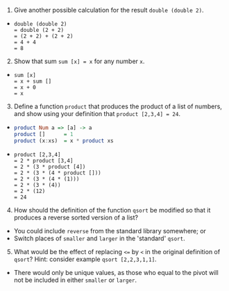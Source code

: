 1. Give another possible calculation for the result `double (double 2)`.
  * ```
    double (double 2)
    = double (2 + 2)
    = (2 + 2) + (2 + 2)
    = 4 + 4
    = 8
    ```

2. Show that sum `sum [x] = x` for any number `x`.
  * ```
    sum [x]
    = x + sum []
    = x + 0
    = x
    ```

3. Define a function `product` that produces the product of a list of numbers, and show using your definition that `product [2,3,4] = 24`.
  * ```haskell
    product Num a => [a] -> a
    product []      = 1
    product (x:xs)  = x * product xs
    ```
  * ```
    product [2,3,4]
    = 2 * product [3,4]
    = 2 * (3 * product [4])
    = 2 * (3 * (4 * product []))
    = 2 * (3 * (4 * (1)))
    = 2 * (3 * (4))
    = 2 * (12)
    = 24
    ```

4. How should the definition of the function `qsort` be modified so that it produces a reverse sorted version of a list?
  * You could include `reverse` from the standard library somewhere; or
  * Switch places of `smaller` and `larger` in the 'standard' `qsort`.

5. What would be the effect of replacing `<=` by `<` in the original definition of `qsort`? Hint: consider example `qsort [2,2,3,1,1]`.
  * There would only be unique values, as those who equal to the pivot will not be included in either `smaller` or `larger`.


